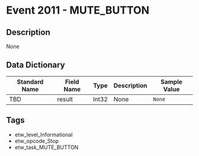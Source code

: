 # Event 2011 - MUTE_BUTTON

## Description
None

## Data Dictionary
|Standard Name|Field Name|Type|Description|Sample Value|
|---|---|---|---|---|
|TBD|result|Int32|None|`None`|

## Tags
* etw_level_Informational
* etw_opcode_Stop
* etw_task_MUTE_BUTTON